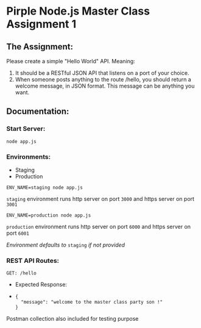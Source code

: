 # Pirple Node.js Master Class Assignment 1


## The Assignment:

Please create a simple "Hello World" API. Meaning:

1. It should be a RESTful JSON API that listens on a port of your choice. 
2. When someone posts anything to the route /hello, you should return a welcome message, in JSON format. This message can be anything you want.


## Documentation:

### Start Server:

```
node app.js
```

### Environments:
  * Staging
  * Production

```
ENV_NAME=staging node app.js
```
`staging` environment runs http server on port `3000` and https server on port `3001`

```
ENV_NAME=production node app.js
```
`production` environment runs http server on port `6000` and https server on port `6001`

*_Environment defaults to_* `staging` *_if not provided_*


### REST API Routes:

`GET: /hello`
  * Expected Response:
  * ```
    {
      "message": "welcome to the master class party son !"
    }
    ```

Postman collection also included for testing purpose
